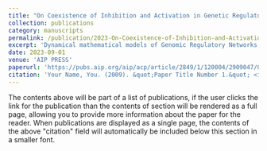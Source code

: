 ```yaml
---
title: "On Coexistence of Inhibition and Activation in Genetic Regulatory Networks"
collection: publications
category: manuscripts
permalink: /publication/2023-On-Coexistence-of-Inhibition-and-Activation-in-Genetic-Regulatory-Networks
excerpt: 'Dynamical mathematical models of Genomic Regulatory Networks are considered. We focus on attractors in these models, which has the form of a periodic trajectory. Our observations show that closed orbits can exist in phase spaces of a three-dimensional network with the regulatory matrices, where inhibitory cycle coexists with the activatory one. Examples, illustrations and results of numerical experiments are provided.'
date: 2023-09-01
venue: 'AIP PRESS'
paperurl: 'https://pubs.aip.org/aip/acp/article/2849/1/120004/2909047/On-coexistence-of-inhibition-and-activation-in'
citation: 'Your Name, You. (2009). &quot;Paper Title Number 1.&quot; <i>Journal 1</i>. 1(1).'
---
```


The contents above will be part of a list of publications, if the user clicks the link for the publication than the contents of section will be rendered as a full page, allowing you to provide more information about the paper for the reader. When publications are displayed as a single page, the contents of the above "citation" field will automatically be included below this section in a smaller font.
